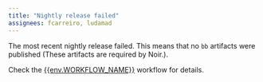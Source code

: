 ```yaml
---
title: "Nightly release failed"
assignees: fcarreiro, ludamad
---
```


The most recent nightly release failed. This means that no `bb` artifacts were published (These artifacts are required by Noir.).

Check the [{{env.WORKFLOW_NAME}}]({{env.WORKFLOW_URL}}) workflow for details.
